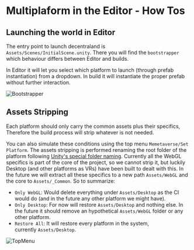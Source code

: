 # Multiplaform in the Editor - How Tos

## Launching the world in Editor

The entry point to launch decentraland is `Assets/Scenes/InitialScene.unity`. There you will find the `bootstrapper` which behaviour differs between Editor and builds.

In Editor it will let you select which platform to launch (through prefab instantiation) from a dropdown. In build it will instantiate the proper prefab without further interaction.

![Bootstrapper](multiplatform-in-editor/bootstrapper.png)

## Assets Stripping

Each platform should only carry the common assets plus their specifics, Therefore the build process will strip whatever is not needed.

You can also simulate these conditions using the top menu `Memetaverse/Set Platform`. The assets stripping is performed renaming the root folder of the platform following [Unity's special folder naming](https://docs.unity3d.com/Manual/SpecialFolders.html). Currently all the WebGL specifics is part of the core of the project, so we cannot strip it, but luckily Desktop (and other platforms as VRs) have been built to dealt with this. In the future we will extract all these specifics to a new path `Assets/WebGL` and the core to `Assets/_Common`. So to summarize:

- `Only WebGL`: Would delete everything under `Assets/Desktop` as the CI would do (and in the future any other platform we might have).
- `Only Desktop`: For now will restore `Assets/Desktop` and nothing else. In the future it should remove an hypothetical `Assets/WebGL` folder or any other platform.
- `Restore All`: It will restore every platform in the system, currently `Assets/Desktop`.

![TopMenu](multiplatform-in-editor/topmenu.png)